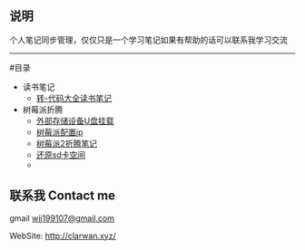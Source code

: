 ﻿## 说明
个人笔记同步管理，仅仅只是一个学习笔记如果有帮助的话可以联系我学习交流
 
******
#目录
* 读书笔记
    * [转-代码大全读书笔记](https://github.com/MartinFromCodes/NoteFiles/blob/master/%E8%BD%AC-%E4%BB%A3%E7%A0%81%E5%A4%A7%E5%85%A8%E8%AF%BB%E4%B9%A6%E7%AC%94%E8%AE%B0.md)
* 树莓派折腾
    * [外部存储设备U盘挂载](https://github.com/MartinFromCodes/NoteFiles/blob/master/%E5%A4%96%E9%83%A8%E5%AD%98%E5%82%A8%E8%AE%BE%E5%A4%87U%E7%9B%98%E6%8C%82%E8%BD%BD.md)
    * [树莓派配置ip](https://github.com/MartinFromCodes/NoteFiles/blob/master/%E6%A0%91%E8%8E%93%E6%B4%BE%E9%85%8D%E7%BD%AEip.md)
    * [树莓派2折腾笔记](https://github.com/MartinFromCodes/NoteFiles/blob/master/%E6%A0%91%E8%8E%93%E6%B4%BE2%E6%8A%98%E8%85%BE%E7%AC%94%E8%AE%B0.md)
    * [还原sd卡空间](https://github.com/MartinFromCodes/NoteFiles/blob/master/%E8%BF%98%E5%8E%9Fsd%E5%8D%A1%E7%A9%BA%E9%97%B4.md)
    * 






## 联系我 Contact me

gmail wjj199107@gmail.com  

WebSite: http://clarwan.xyz/







